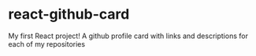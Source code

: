 # react-github-card
My first React project! A github profile card with links and descriptions for each of my repositories
